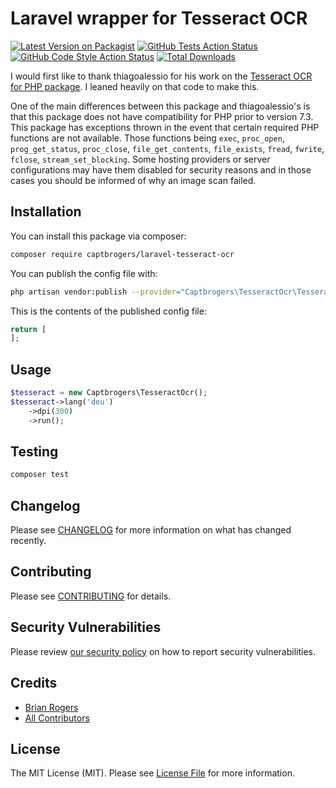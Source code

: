 # Laravel wrapper for Tesseract OCR

[![Latest Version on Packagist](https://img.shields.io/packagist/v/captbrogers/laravel-tesseract-ocr.svg?style=flat-square)](https://packagist.org/packages/captbrogers/laravel-tesseract-ocr)
[![GitHub Tests Action Status](https://img.shields.io/github/workflow/status/captbrogers/laravel-tesseract-ocr/run-tests?label=tests)](https://github.com/captbrogers/laravel-tesseract-ocr/actions?query=workflow%3Arun-tests+branch%3Amaster)
[![GitHub Code Style Action Status](https://img.shields.io/github/workflow/status/captbrogers/laravel-tesseract-ocr/Check%20&%20fix%20styling?label=code%20style)](https://github.com/captbrogers/laravel-tesseract-ocr/actions?query=workflow%3A"Check+%26+fix+styling"+branch%3Amaster)
[![Total Downloads](https://img.shields.io/packagist/dt/captbrogers/laravel-tesseract-ocr.svg?style=flat-square)](https://packagist.org/packages/captbrogers/laravel-tesseract-ocr)

I would first like to thank thiagoalessio for his work on the [Tesseract OCR for PHP package](https://github.com/thiagoalessio/tesseract-ocr-for-php). I leaned heavily on that code to make this.

One of the main differences between this package and thiagoalessio's is that this package does not have compatibility for PHP prior to version 7.3. This package has exceptions thrown in the event that certain required PHP functions are not available. Those functions being `exec`, `proc_open`, `prog_get_status`, `proc_close`, `file_get_contents`, `file_exists`, `fread`, `fwrite`, `fclose`, `stream_set_blocking`. Some hosting providers or server configurations may have them disabled for security reasons and in those cases you should be informed of why an image scan failed.

## Installation

You can install this package via composer:

```bash
composer require captbrogers/laravel-tesseract-ocr
```

You can publish the config file with:

```bash
php artisan vendor:publish --provider="Captbrogers\TesseractOcr\TesseractOcrServiceProvider" --tag="laravel-tesseract-ocr-config"
```

This is the contents of the published config file:

```php
return [
];
```

## Usage

```php
$tesseract = new Captbrogers\TesseractOcr();
$tesseract->lang('deu')
    ->dpi(300)
    ->run();
```

## Testing

```bash
composer test
```

## Changelog

Please see [CHANGELOG](CHANGELOG.md) for more information on what has changed recently.

## Contributing

Please see [CONTRIBUTING](CONTRIBUTING.md) for details.

## Security Vulnerabilities

Please review [our security policy](../../security/policy) on how to report security vulnerabilities.

## Credits

- [Brian Rogers](https://github.com/captbrogers)
- [All Contributors](../../contributors)

## License

The MIT License (MIT). Please see [License File](LICENSE.md) for more information.

